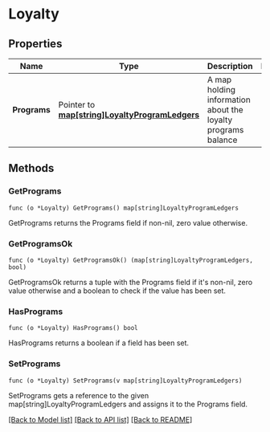 # Loyalty

## Properties

Name | Type | Description | Notes
------------ | ------------- | ------------- | -------------
**Programs** | Pointer to [**map[string]LoyaltyProgramLedgers**](LoyaltyProgramLedgers.md) | A map holding information about the loyalty programs balance | 

## Methods

### GetPrograms

`func (o *Loyalty) GetPrograms() map[string]LoyaltyProgramLedgers`

GetPrograms returns the Programs field if non-nil, zero value otherwise.

### GetProgramsOk

`func (o *Loyalty) GetProgramsOk() (map[string]LoyaltyProgramLedgers, bool)`

GetProgramsOk returns a tuple with the Programs field if it's non-nil, zero value otherwise
and a boolean to check if the value has been set.

### HasPrograms

`func (o *Loyalty) HasPrograms() bool`

HasPrograms returns a boolean if a field has been set.

### SetPrograms

`func (o *Loyalty) SetPrograms(v map[string]LoyaltyProgramLedgers)`

SetPrograms gets a reference to the given map[string]LoyaltyProgramLedgers and assigns it to the Programs field.


[[Back to Model list]](../README.md#documentation-for-models) [[Back to API list]](../README.md#documentation-for-api-endpoints) [[Back to README]](../README.md)


